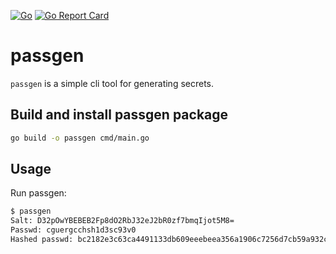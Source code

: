[![Go](https://github.com/qba73/passgen/actions/workflows/go.yml/badge.svg)](https://github.com/qba73/passgen/actions/workflows/go.yml)
[![Go Report Card](https://goreportcard.com/badge/github.com/qba73/passgen)](https://goreportcard.com/report/github.com/qba73/passgen)

# passgen

`passgen` is a simple cli tool for generating secrets.

## Build and install passgen package

```bash
go build -o passgen cmd/main.go
```

## Usage

Run passgen:

```bash
$ passgen
Salt: D32pOwYBEBEB2Fp8dO2RbJ32eJ2bR0zf7bmqIjot5M8=
Passwd: cguergcchsh1d3sc93v0
Hashed passwd: bc2182e3c63ca4491133db609eeebeea356a1906c7256d7cb59a932ce1946476
```
